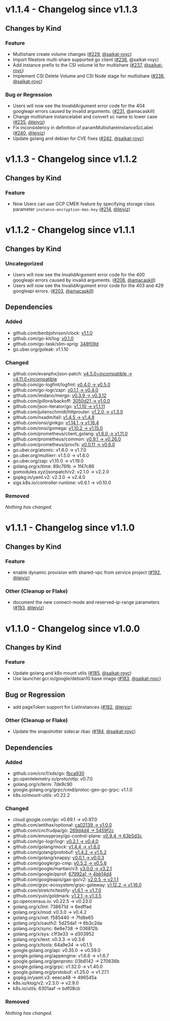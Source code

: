 # v1.1.4 - Changelog since v1.1.3

## Changes by Kind

### Feature

- Multishare create volume changes ([#229](https://github.com/kubernetes-sigs/gcp-filestore-csi-driver/pull/229), [@saikat-royc](https://github.com/saikat-royc))
- Import filestore multi-share supported go client ([#236](https://github.com/kubernetes-sigs/gcp-filestore-csi-driver/pull/236), @saikat-royc)
- Add instance prefix to the CSI volume Id for multishare ([#237](https://github.com/kubernetes-sigs/gcp-filestore-csi-driver/pull/237), [@saikat-royc](https://github.com/saikat-royc))
- Implement CSI Delete Volume and CSI Node stage for multishare ([#238](https://github.com/kubernetes-sigs/gcp-filestore-csi-driver/pull/238), [@saikat-royc](https://github.com/saikat-royc))


### Bug or Regression

- Users will now see the InvalidArgument error code for the 404 googleapi errors caused by invalid arguments. ([#231](https://github.com/kubernetes-sigs/gcp-filestore-csi-driver/pull/231), @amacaskill)
- Change multishare instancelabel and convert sc name to lower case ([#235](https://github.com/kubernetes-sigs/gcp-filestore-csi-driver/pull/235), [@leiyiz](https://github.com/leiyiz))
- Fix inconsistency in definition of paramMultishareInstanceScLabel ([#240](https://github.com/kubernetes-sigs/gcp-filestore-csi-driver/pull/240), [@leiyiz](https://github.com/leiyiz))
- Update golang and debian for CVE fixes ([#242](https://github.com/kubernetes-sigs/gcp-filestore-csi-driver/pull/242), [@saikat-royc](https://github.com/saikat-royc))


# v1.1.3 - Changelog since v1.1.2

## Changes by Kind

### Feature

- Now Users can use GCP CMEK feature by specifying storage class parameter `instance-encryption-kms-key` ([#214](https://github.com/kubernetes-sigs/gcp-filestore-csi-driver/pull/214), [@leiyiz](https://github.com/leiyiz))

# v1.1.2 - Changelog since v1.1.1

## Changes by Kind

### Uncategorized

- Users will now see the InvalidArgument error code for the 400 googleapi errors caused by invalid arguments. ([#206](https://github.com/kubernetes-sigs/gcp-filestore-csi-driver/pull/206), [@amacaskill](https://github.com/amacaskill))
- Users will now see the InvalidArgument error code for the 403 and 429 googleapi errors. ([#203](https://github.com/kubernetes-sigs/gcp-filestore-csi-driver/pull/203), [@amacaskill](https://github.com/amacaskill))

## Dependencies

### Added
- github.com/benbjohnson/clock: [v1.1.0](https://github.com/benbjohnson/clock/tree/v1.1.0)
- github.com/go-kit/log: [v0.1.0](https://github.com/go-kit/log/tree/v0.1.0)
- github.com/go-task/slim-sprig: [348f09d](https://github.com/go-task/slim-sprig/tree/348f09d)
- go.uber.org/goleak: v1.1.10

### Changed
- github.com/evanphx/json-patch: [v4.5.0+incompatible → v4.11.0+incompatible](https://github.com/evanphx/json-patch/compare/v4.5.0...v4.11.0)
- github.com/go-logfmt/logfmt: [v0.4.0 → v0.5.0](https://github.com/go-logfmt/logfmt/compare/v0.4.0...v0.5.0)
- github.com/go-logr/zapr: [v0.1.1 → v0.4.0](https://github.com/go-logr/zapr/compare/v0.1.1...v0.4.0)
- github.com/imdario/mergo: [v0.3.9 → v0.3.12](https://github.com/imdario/mergo/compare/v0.3.9...v0.3.12)
- github.com/jpillora/backoff: [3050d21 → v1.0.0](https://github.com/jpillora/backoff/compare/3050d21...v1.0.0)
- github.com/json-iterator/go: [v1.1.10 → v1.1.11](https://github.com/json-iterator/go/compare/v1.1.10...v1.1.11)
- github.com/julienschmidt/httprouter: [v1.2.0 → v1.3.0](https://github.com/julienschmidt/httprouter/compare/v1.2.0...v1.3.0)
- github.com/nxadm/tail: [v1.4.5 → v1.4.8](https://github.com/nxadm/tail/compare/v1.4.5...v1.4.8)
- github.com/onsi/ginkgo: [v1.14.1 → v1.16.4](https://github.com/onsi/ginkgo/compare/v1.14.1...v1.16.4)
- github.com/onsi/gomega: [v1.10.2 → v1.15.0](https://github.com/onsi/gomega/compare/v1.10.2...v1.15.0)
- github.com/prometheus/client_golang: [v1.6.0 → v1.11.0](https://github.com/prometheus/client_golang/compare/v1.6.0...v1.11.0)
- github.com/prometheus/common: [v0.9.1 → v0.26.0](https://github.com/prometheus/common/compare/v0.9.1...v0.26.0)
- github.com/prometheus/procfs: [v0.0.11 → v0.6.0](https://github.com/prometheus/procfs/compare/v0.0.11...v0.6.0)
- go.uber.org/atomic: v1.6.0 → v1.7.0
- go.uber.org/multierr: v1.5.0 → v1.6.0
- go.uber.org/zap: v1.15.0 → v1.19.0
- golang.org/x/time: 89c76fb → 1f47c86
- gomodules.xyz/jsonpatch/v2: v2.1.0 → v2.2.0
- gopkg.in/yaml.v2: v2.3.0 → v2.4.0
- sigs.k8s.io/controller-runtime: v0.6.1 → v0.10.0

### Removed
_Nothing has changed._

# v1.1.1 - Changelog since v1.1.0

## Changes by Kind

### Feature

- enable dynamic provision with shared-vpc from service project ([#192](https://github.com/kubernetes-sigs/gcp-filestore-csi-driver/pull/192), [@leiyiz](https://github.com/leiyiz))

### Other (Cleanup or Flake)

- document the new connect-mode and reserved-ip-range parameters ([#193](https://github.com/kubernetes-sigs/gcp-filestore-csi-driver/pull/193), [@leiyiz](https://github.com/leiyiz))

# v1.1.0 - Changelog since v1.0.0

## Changes by Kind

### Feature

- Update golang and k8s mount utils ([#185](https://github.com/kubernetes-sigs/gcp-filestore-csi-driver/pull/185), [@saikat-royc](https://github.com/saikat-royc))
- Use launcher.gcr.io/google/debian10 base image ([#183](https://github.com/kubernetes-sigs/gcp-filestore-csi-driver/pull/183), [@saikat-royc](https://github.com/saikat-royc))

## Bug or Regression

- add pageToken support for ListInstances ([#182](https://github.com/kubernetes-sigs/gcp-filestore-csi-driver/pull/182), [@leiyiz](https://github.com/leiyiz))

### Other (Cleanup or Flake)

- Update the snapshotter sidecar rbac ([#184](https://github.com/kubernetes-sigs/gcp-filestore-csi-driver/pull/184), [@saikat-royc](https://github.com/saikat-royc))


## Dependencies

### Added
- github.com/cncf/xds/go: [fbca930](https://github.com/cncf/xds/go/tree/fbca930)
- go.opentelemetry.io/proto/otlp: v0.7.0
- golang.org/x/term: 7de9c90
- google.golang.org/grpc/cmd/protoc-gen-go-grpc: v1.1.0
- k8s.io/mount-utils: v0.22.2

### Changed
- cloud.google.com/go: v0.69.1 → v0.97.0
- github.com/antihax/optional: [ca02139 → v1.0.0](https://github.com/antihax/optional/compare/ca02139...v1.0.0)
- github.com/cncf/udpa/go: [269d4d4 → 5459f2c](https://github.com/cncf/udpa/go/compare/269d4d4...5459f2c)
- github.com/envoyproxy/go-control-plane: [v0.9.4 → 63b5d3c](https://github.com/envoyproxy/go-control-plane/compare/v0.9.4...63b5d3c)
- github.com/go-logr/logr: [v0.2.1 → v0.4.0](https://github.com/go-logr/logr/compare/v0.2.1...v0.4.0)
- github.com/golang/mock: [v1.4.4 → v1.6.0](https://github.com/golang/mock/compare/v1.4.4...v1.6.0)
- github.com/golang/protobuf: [v1.4.2 → v1.5.2](https://github.com/golang/protobuf/compare/v1.4.2...v1.5.2)
- github.com/golang/snappy: [v0.0.1 → v0.0.3](https://github.com/golang/snappy/compare/v0.0.1...v0.0.3)
- github.com/google/go-cmp: [v0.5.2 → v0.5.6](https://github.com/google/go-cmp/compare/v0.5.2...v0.5.6)
- github.com/google/martian/v3: [v3.0.0 → v3.2.1](https://github.com/google/martian/v3/compare/v3.0.0...v3.2.1)
- github.com/google/pprof: [67992a1 → 4bb14d4](https://github.com/google/pprof/compare/67992a1...4bb14d4)
- github.com/googleapis/gax-go/v2: [v2.0.5 → v2.1.1](https://github.com/googleapis/gax-go/v2/compare/v2.0.5...v2.1.1)
- github.com/grpc-ecosystem/grpc-gateway: [v1.12.2 → v1.16.0](https://github.com/grpc-ecosystem/grpc-gateway/compare/v1.12.2...v1.16.0)
- github.com/stretchr/testify: [v1.6.1 → v1.7.0](https://github.com/stretchr/testify/compare/v1.6.1...v1.7.0)
- github.com/yuin/goldmark: [v1.2.1 → v1.3.5](https://github.com/yuin/goldmark/compare/v1.2.1...v1.3.5)
- go.opencensus.io: v0.22.5 → v0.23.0
- golang.org/x/lint: 738671d → 6edffad
- golang.org/x/mod: v0.3.0 → v0.4.2
- golang.org/x/net: f585440 → 7fd8e65
- golang.org/x/oauth2: 5d25da1 → 6b3c2da
- golang.org/x/sync: 6e8e738 → 036812b
- golang.org/x/sys: c1f3e33 → d303952
- golang.org/x/text: v0.3.3 → v0.3.6
- golang.org/x/tools: 64a9e34 → v0.1.5
- google.golang.org/api: v0.35.0 → v0.59.0
- google.golang.org/appengine: v1.6.6 → v1.6.7
- google.golang.org/genproto: 03b6142 → 270636b
- google.golang.org/grpc: v1.32.0 → v1.40.0
- google.golang.org/protobuf: v1.25.0 → v1.27.1
- gopkg.in/yaml.v3: eeeca48 → 496545a
- k8s.io/klog/v2: v2.3.0 → v2.9.0
- k8s.io/utils: 6301aaf → bdf08cb

### Removed
_Nothing has changed._
